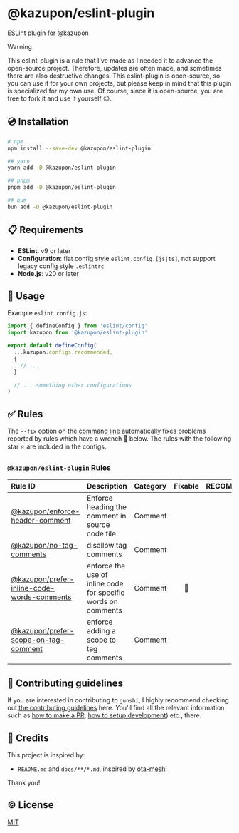 # @kazupon/eslint-plugin

ESLint plugin for @kazupon

<!-- eslint-disable markdown/no-missing-label-refs -->

> [!WARNING]
> This eslint-plugin is a rule that I’ve made as I needed it to advance the open-source project.
> Therefore, updates are often made, and sometimes there are also destructive changes.
> This eslint-plugin is open-source, so you can use it for your own projects, but please keep in mind that this plugin is specialized for my own use.
> Of course, since it is open-source, you are free to fork it and use it yourself 😉.

<!-- eslint-enable markdown/no-missing-label-refs -->

## 💿 Installation

```sh
# npm
npm install --save-dev @kazupon/eslint-plugin

## yarn
yarn add -D @kazupon/eslint-plugin

## pnpm
pnpm add -D @kazupon/eslint-plugin

## bum
bun add -D @kazupon/eslint-plugin
```

## 📋 Requirements

- **ESLint**: v9 or later
- **Configuration**: flat config style `eslint.config.[js|ts]`, not support legacy config style `.eslintrc`
- **Node.js**: v20 or later

## 🚀 Usage

Example `eslint.config.js`:

```js
import { defineConfig } from 'eslint/config'
import kazupon from '@kazupon/eslint-plugin'

export default defineConfig(
  ...kazupon.configs.recommended,
  {
    // ...
  }

  // ... something other configurations
)
```

## ✅ Rules

The `--fix` option on the [command line](https://eslint.org/docs/user-guide/command-line-interface#fixing-problems) automatically fixes problems reported by rules which have a wrench 🔧 below.
The rules with the following star ⭐ are included in the configs.

<!--RULES_TABLE_START-->

### `@kazupon/eslint-plugin` Rules

| Rule ID                                                                                                                      | Description                                                   | Category | Fixable | RECOMMENDED |
| :--------------------------------------------------------------------------------------------------------------------------- | :------------------------------------------------------------ | :------- | :-----: | :---------: |
| [@kazupon/enforce-header-comment](https://eslint-plugin.kazupon.dev/rules/enforce-header-comment.html)                       | Enforce heading the comment in source code file               | Comment  |         |     ⭐      |
| [@kazupon/no-tag-comments](https://eslint-plugin.kazupon.dev/rules/no-tag-comments.html)                                     | disallow tag comments                                         | Comment  |         |     ⭐      |
| [@kazupon/prefer-inline-code-words-comments](https://eslint-plugin.kazupon.dev/rules/prefer-inline-code-words-comments.html) | enforce the use of inline code for specific words on comments | Comment  |   🔧    |     ⭐      |
| [@kazupon/prefer-scope-on-tag-comment](https://eslint-plugin.kazupon.dev/rules/prefer-scope-on-tag-comment.html)             | enforce adding a scope to tag comments                        | Comment  |         |     ⭐      |

<!--RULES_TABLE_END-->

## 🙌 Contributing guidelines

If you are interested in contributing to `gunshi`, I highly recommend checking out [the contributing guidelines](/CONTRIBUTING.md) here. You'll find all the relevant information such as [how to make a PR](/CONTRIBUTING.md#pull-request-guidelines), [how to setup development](/CONTRIBUTING.md#development-setup)) etc., there.

## 💖 Credits

This project is inspired by:

- `README.md` and `docs/**/*.md`, inspired by [ota-meshi](https://github.com/ota-meshi)

Thank you!

## ©️ License

[MIT](http://opensource.org/licenses/MIT)
